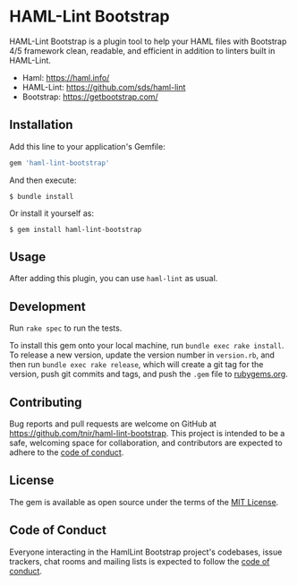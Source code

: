# HAML-Lint Bootstrap

HAML-Lint Bootstrap is a plugin tool to help your HAML files with Bootstrap 4/5 framework clean, readable, and efficient in addition to linters built in HAML-Lint.

- Haml: https://haml.info/
- HAML-Lint: https://github.com/sds/haml-lint
- Bootstrap: https://getbootstrap.com/

## Installation

Add this line to your application's Gemfile:

```ruby
gem 'haml-lint-bootstrap'
```

And then execute:

    $ bundle install

Or install it yourself as:

    $ gem install haml-lint-bootstrap

## Usage

After adding this plugin, you can use `haml-lint` as usual.

## Development

Run `rake spec` to run the tests.

To install this gem onto your local machine, run `bundle exec rake install`. To release a new version, update the version number in `version.rb`, and then run `bundle exec rake release`, which will create a git tag for the version, push git commits and tags, and push the `.gem` file to [rubygems.org](https://rubygems.org).

## Contributing

Bug reports and pull requests are welcome on GitHub at https://github.com/tnir/haml-lint-bootstrap. This project is intended to be a safe, welcoming space for collaboration, and contributors are expected to adhere to the [code of conduct](./CODE_OF_CONDUCT.md).

## License

The gem is available as open source under the terms of the [MIT License](./LICENSE).

## Code of Conduct

Everyone interacting in the HamlLint Bootstrap project's codebases, issue trackers, chat rooms and mailing lists is expected to follow the [code of conduct](./CODE_OF_CONDUCT.md).
